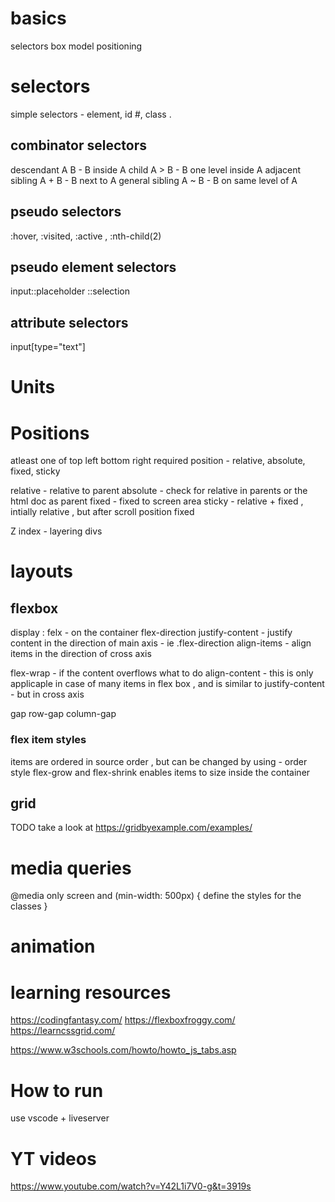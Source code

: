 # basics

selectors
box model
positioning

# selectors

simple selectors - element, id #, class .

## combinator selectors

descendant A B - B inside A
child A > B - B one level inside A
adjacent sibling A + B - B next to A
general sibling A ~ B - B on same level of A

## pseudo selectors

:hover, :visited, :active , :nth-child(2)

## pseudo element selectors

input::placeholder
::selection

## attribute selectors

input[type="text"]

# Units

# Positions

atleast one of top left bottom right required
position - relative, absolute, fixed, sticky

relative - relative to parent
absolute - check for relative in parents or the html doc as parent
fixed - fixed to screen area
sticky - relative + fixed , intially relative , but after scroll position fixed

Z index - layering divs

# layouts

## flexbox

display : felx - on the container
flex-direction
justify-content - justify content in the direction of main axis - ie .flex-direction
align-items - align items in the direction of cross axis

flex-wrap - if the content overflows what to do
align-content - this is only applicaple in case of many items in flex box , and is similar to justify-content - but in cross axis

gap
row-gap
column-gap

### flex item styles

items are ordered in source order , but can be changed by using - order style
flex-grow and flex-shrink enables items to size inside the container

## grid

TODO
take a look at
https://gridbyexample.com/examples/

# media queries

@media only screen and (min-width: 500px) {
define the styles for the classes
}

# animation

# learning resources

https://codingfantasy.com/
https://flexboxfroggy.com/
https://learncssgrid.com/

https://www.w3schools.com/howto/howto_js_tabs.asp

# How to run

use vscode + liveserver

# YT videos

https://www.youtube.com/watch?v=Y42L1i7V0-g&t=3919s
